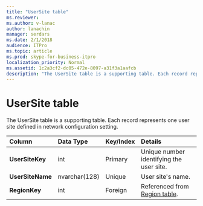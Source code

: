 ```yaml
---
title: "UserSite table"
ms.reviewer: 
ms.author: v-lanac
author: lanachin
manager: serdars
ms.date: 2/1/2018
audience: ITPro
ms.topic: article
ms.prod: skype-for-business-itpro
localization_priority: Normal
ms.assetid: 1c2a3cf2-dc05-472e-8097-a31f3a1aafcb
description: "The UserSite table is a supporting table. Each record represents one user site defined in network configuration setting."
---
```


# UserSite table
 
The UserSite table is a supporting table. Each record represents one user site defined in network configuration setting.
  
|**Column**|**Data Type**|**Key/Index**|**Details**|
|:-----|:-----|:-----|:-----|
|**UserSiteKey** <br/> |int  <br/> |Primary  <br/> |Unique number identifying the user site.  <br/> |
|**UserSiteName** <br/> |nvarchar(128)  <br/> |Unique  <br/> |User site's name.  <br/> |
|**RegionKey** <br/> |int  <br/> |Foreign  <br/> |Referenced from [Region table](region.md).  <br/> |
   

